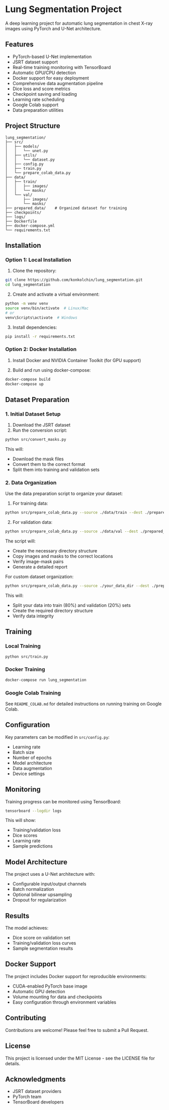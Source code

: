 # Lung Segmentation Project

A deep learning project for automatic lung segmentation in chest X-ray images using PyTorch and U-Net architecture.

## Features

- PyTorch-based U-Net implementation
- JSRT dataset support
- Real-time training monitoring with TensorBoard
- Automatic GPU/CPU detection
- Docker support for easy deployment
- Comprehensive data augmentation pipeline
- Dice loss and score metrics
- Checkpoint saving and loading
- Learning rate scheduling
- Google Colab support
- Data preparation utilities

## Project Structure

```
lung_segmentation/
├── src/
│   ├── models/
│   │   └── unet.py
│   ├── utils/
│   │   └── dataset.py
│   ├── config.py
│   ├── train.py
│   └── prepare_colab_data.py
├── data/
│   ├── train/
│   │   ├── images/
│   │   └── masks/
│   └── val/
│       ├── images/
│       └── masks/
├── prepared_data/    # Organized dataset for training
├── checkpoints/
├── logs/
├── Dockerfile
├── docker-compose.yml
└── requirements.txt
```

## Installation

### Option 1: Local Installation

1. Clone the repository:
```bash
git clone https://github.com/konkolchin/lung_segmentation.git
cd lung_segmentation
```

2. Create and activate a virtual environment:
```bash
python -m venv venv
source venv/bin/activate  # Linux/Mac
# or
venv\Scripts\activate  # Windows
```

3. Install dependencies:
```bash
pip install -r requirements.txt
```

### Option 2: Docker Installation

1. Install Docker and NVIDIA Container Toolkit (for GPU support)

2. Build and run using docker-compose:
```bash
docker-compose build
docker-compose up
```

## Dataset Preparation

### 1. Initial Dataset Setup

1. Download the JSRT dataset
2. Run the conversion script:
```bash
python src/convert_masks.py
```

This will:
- Download the mask files
- Convert them to the correct format
- Split them into training and validation sets

### 2. Data Organization

Use the data preparation script to organize your dataset:

1. For training data:
```bash
python src/prepare_colab_data.py --source ./data/train --dest ./prepared_data/train --split 1.0
```

2. For validation data:
```bash
python src/prepare_colab_data.py --source ./data/val --dest ./prepared_data/val --split 1.0
```

The script will:
- Create the necessary directory structure
- Copy images and masks to the correct locations
- Verify image-mask pairs
- Generate a detailed report

For custom dataset organization:
```bash
python src/prepare_colab_data.py --source ./your_data_dir --dest ./prepared_data --split 0.8
```

This will:
- Split your data into train (80%) and validation (20%) sets
- Create the required directory structure
- Verify data integrity

## Training

### Local Training

```bash
python src/train.py
```

### Docker Training

```bash
docker-compose run lung_segmentation
```

### Google Colab Training

See `README_COLAB.md` for detailed instructions on running training on Google Colab.

## Configuration

Key parameters can be modified in `src/config.py`:

- Learning rate
- Batch size
- Number of epochs
- Model architecture
- Data augmentation
- Device settings

## Monitoring

Training progress can be monitored using TensorBoard:

```bash
tensorboard --logdir logs
```

This will show:
- Training/validation loss
- Dice scores
- Learning rate
- Sample predictions

## Model Architecture

The project uses a U-Net architecture with:
- Configurable input/output channels
- Batch normalization
- Optional bilinear upsampling
- Dropout for regularization

## Results

The model achieves:
- Dice score on validation set
- Training/validation loss curves
- Sample segmentation results

## Docker Support

The project includes Docker support for reproducible environments:
- CUDA-enabled PyTorch base image
- Automatic GPU detection
- Volume mounting for data and checkpoints
- Easy configuration through environment variables

## Contributing

Contributions are welcome! Please feel free to submit a Pull Request.

## License

This project is licensed under the MIT License - see the LICENSE file for details.

## Acknowledgments

- JSRT dataset providers
- PyTorch team
- TensorBoard developers 